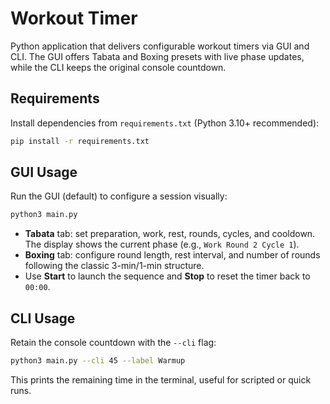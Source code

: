 # Workout Timer

Python application that delivers configurable workout timers via GUI and CLI. The GUI offers Tabata and Boxing presets with live phase updates, while the CLI keeps the original console countdown.

## Requirements

Install dependencies from `requirements.txt` (Python 3.10+ recommended):

```bash
pip install -r requirements.txt
```

## GUI Usage

Run the GUI (default) to configure a session visually:

```bash
python3 main.py
```

- **Tabata** tab: set preparation, work, rest, rounds, cycles, and cooldown. The display shows the current phase (e.g., `Work Round 2 Cycle 1`).
- **Boxing** tab: configure round length, rest interval, and number of rounds following the classic 3-min/1-min structure.
- Use **Start** to launch the sequence and **Stop** to reset the timer back to `00:00`.

## CLI Usage

Retain the console countdown with the `--cli` flag:

```bash
python3 main.py --cli 45 --label Warmup
```

This prints the remaining time in the terminal, useful for scripted or quick runs.
